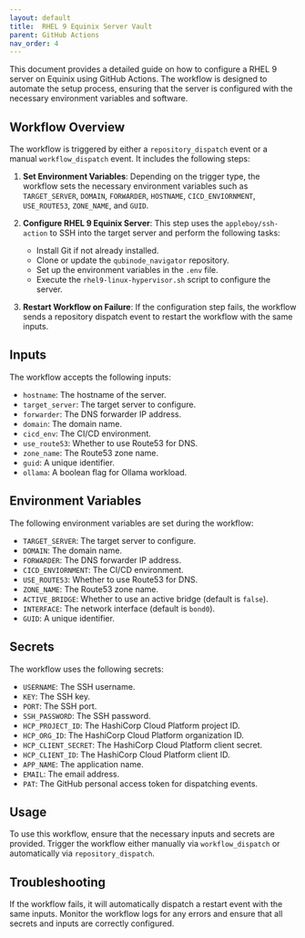 ```yaml
---
layout: default
title:  RHEL 9 Equinix Server Vault
parent: GitHub Actions
nav_order: 4
---
```


This document provides a detailed guide on how to configure a RHEL 9 server on Equinix using GitHub Actions. The workflow is designed to automate the setup process, ensuring that the server is configured with the necessary environment variables and software.

## Workflow Overview

The workflow is triggered by either a `repository_dispatch` event or a manual `workflow_dispatch` event. It includes the following steps:

1. **Set Environment Variables**: Depending on the trigger type, the workflow sets the necessary environment variables such as `TARGET_SERVER`, `DOMAIN`, `FORWARDER`, `HOSTNAME`, `CICD_ENVIORNMENT`, `USE_ROUTE53`, `ZONE_NAME`, and `GUID`.

2. **Configure RHEL 9 Equinix Server**: This step uses the `appleboy/ssh-action` to SSH into the target server and perform the following tasks:
   - Install Git if not already installed.
   - Clone or update the `qubinode_navigator` repository.
   - Set up the environment variables in the `.env` file.
   - Execute the `rhel9-linux-hypervisor.sh` script to configure the server.

3. **Restart Workflow on Failure**: If the configuration step fails, the workflow sends a repository dispatch event to restart the workflow with the same inputs.

## Inputs

The workflow accepts the following inputs:

- `hostname`: The hostname of the server.
- `target_server`: The target server to configure.
- `forwarder`: The DNS forwarder IP address.
- `domain`: The domain name.
- `cicd_env`: The CI/CD environment.
- `use_route53`: Whether to use Route53 for DNS.
- `zone_name`: The Route53 zone name.
- `guid`: A unique identifier.
- `ollama`: A boolean flag for Ollama workload.

## Environment Variables

The following environment variables are set during the workflow:

- `TARGET_SERVER`: The target server to configure.
- `DOMAIN`: The domain name.
- `FORWARDER`: The DNS forwarder IP address.
- `CICD_ENVIORNMENT`: The CI/CD environment.
- `USE_ROUTE53`: Whether to use Route53 for DNS.
- `ZONE_NAME`: The Route53 zone name.
- `ACTIVE_BRIDGE`: Whether to use an active bridge (default is `false`).
- `INTERFACE`: The network interface (default is `bond0`).
- `GUID`: A unique identifier.

## Secrets

The workflow uses the following secrets:

- `USERNAME`: The SSH username.
- `KEY`: The SSH key.
- `PORT`: The SSH port.
- `SSH_PASSWORD`: The SSH password.
- `HCP_PROJECT_ID`: The HashiCorp Cloud Platform project ID.
- `HCP_ORG_ID`: The HashiCorp Cloud Platform organization ID.
- `HCP_CLIENT_SECRET`: The HashiCorp Cloud Platform client secret.
- `HCP_CLIENT_ID`: The HashiCorp Cloud Platform client ID.
- `APP_NAME`: The application name.
- `EMAIL`: The email address.
- `PAT`: The GitHub personal access token for dispatching events.

## Usage

To use this workflow, ensure that the necessary inputs and secrets are provided. Trigger the workflow either manually via `workflow_dispatch` or automatically via `repository_dispatch`.

## Troubleshooting

If the workflow fails, it will automatically dispatch a restart event with the same inputs. Monitor the workflow logs for any errors and ensure that all secrets and inputs are correctly configured.
